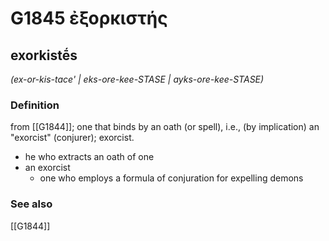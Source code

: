 # G1845 ἐξορκιστής

## exorkistḗs

_(ex-or-kis-tace' | eks-ore-kee-STASE | ayks-ore-kee-STASE)_

### Definition

from [[G1844]]; one that binds by an oath (or spell), i.e., (by implication) an "exorcist" (conjurer); exorcist.

- he who extracts an oath of one
- an exorcist
  - one who employs a formula of conjuration for expelling demons

### See also

[[G1844]]

